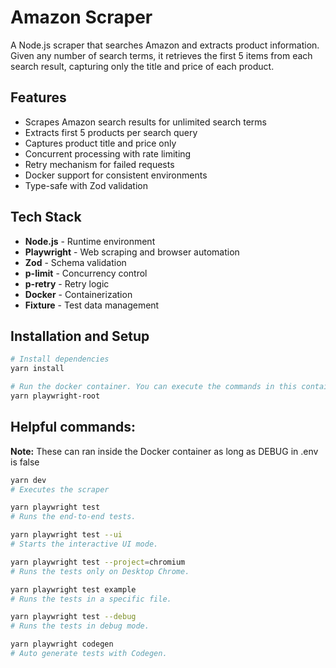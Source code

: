 # Amazon Scraper

A Node.js scraper that searches Amazon and extracts product information. Given any number of search terms, it retrieves the first 5 items from each search result, capturing only the title and price of each product.

## Features

- Scrapes Amazon search results for unlimited search terms
- Extracts first 5 products per search query
- Captures product title and price only
- Concurrent processing with rate limiting
- Retry mechanism for failed requests
- Docker support for consistent environments
- Type-safe with Zod validation

## Tech Stack

- **Node.js** - Runtime environment
- **Playwright** - Web scraping and browser automation
- **Zod** - Schema validation
- **p-limit** - Concurrency control
- **p-retry** - Retry logic
- **Docker** - Containerization
- **Fixture** - Test data management

## Installation and Setup

```bash
# Install dependencies
yarn install

# Run the docker container. You can execute the commands in this container.
yarn playwright-root
```

## Helpful commands:

**Note:** These can ran inside the Docker container as long as DEBUG in .env is false
```bash
yarn dev
# Executes the scraper

yarn playwright test
# Runs the end-to-end tests.

yarn playwright test --ui
# Starts the interactive UI mode.

yarn playwright test --project=chromium
# Runs the tests only on Desktop Chrome.

yarn playwright test example
# Runs the tests in a specific file.

yarn playwright test --debug
# Runs the tests in debug mode.

yarn playwright codegen
# Auto generate tests with Codegen.
```
